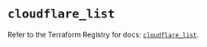 # `cloudflare_list`

Refer to the Terraform Registry for docs: [`cloudflare_list`](https://registry.terraform.io/providers/cloudflare/cloudflare/4.36.0/docs/resources/list).
